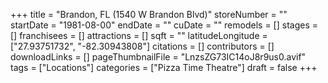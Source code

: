 +++
title = "Brandon, FL (1540 W Brandon Blvd)"
storeNumber = ""
startDate = "1981-08-00"
endDate = ""
cuDate = ""
remodels = []
stages = []
franchisees = []
attractions = []
sqft = ""
latitudeLongitude = ["27.93751732", "-82.30943808"]
citations = []
contributors = []
downloadLinks = []
pageThumbnailFile = "LnzsZG73IC14oJ8r9us0.avif"
tags = ["Locations"]
categories = ["Pizza Time Theatre"]
draft = false
+++
